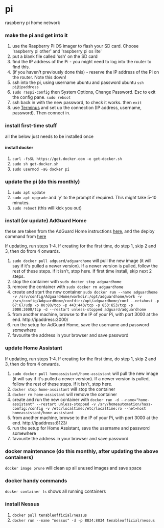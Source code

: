 # pi
 raspberry pi home network



### make the pi and get into it

1. use the Raspberry Pi OS imager to flash your SD card. Choose 'raspberry pi other' and 'raspberry pi os lite'
2. put a blank file called 'ssh' on the SD card
3. find the IP address of the Pi - you might need to log into the router to find this.
4. (if you haven't previously done this) - reserve the IP address of the Pi on the router. Note this down!
5. ssh into the pi, using username ubuntu and password ubuntu `ssh pi@ipaddress`
6. `sudo raspi-config` then System Options, Change Password. Esc to exit the config pane. `sudo reboot`
7. ssh back in with the new password, to check it works. then `exit`
8. use [Terminus](terminus.com) and set up the connection (IP address, username, password). Then connect in.

### install first-time stuff

all the below just needs to be installed once

#### install docker

1. `curl -fsSL https://get.docker.com -o get-docker.sh`
2. `sudo sh get-docker.sh`
3. `sudo usermod -aG docker pi`

### update the pi (do this monthly)

1. `sudo apt update`
2. `sudo apt upgrade` and 'y' to the prompt if required. This might take 5-10 minutes.
3. `sudo reboot` (this will kick you out)


### install (or update) AdGuard Home

these are taken from the AdGuard Home instructions [here](https://hub.docker.com/r/adguard/adguardhome), and the deploy command from [here](https://smarthomepursuits.com/deploy-adguard-home-docker-in-ubuntu/)

If updating, run steps 1-4. If creating for the first time, do step 1, skip 2 and 3, then do from 4 onwards.

1. `sudo docker pull adguard/adguardhome` will pull the new image (it will say if it's pulled a newer version). If a newer version is pulled, follow the rest of these steps. If it isn't, stop here. If first time install, skip next 2 steps.
2. stop the container with `sudo docker stop adguardhome`
3. remove the container with `sudo docker rm adguardhome`
4. create and start the new container `sudo docker run --name adguardhome -v /srv/config/AdguardHome/workdir:/opt/adguardhome/work -v /srv/config/AdguardHome/confdir:/opt/adguardhome/conf --net=host -p 67:67/udp -p 80:80/tcp -p 443:443/tcp -p 853:853/tcp -p 3000:3000/tcp -d --restart unless-stopped adguard/adguardhome`
5. from another machine, browse to the IP of your Pi, with port 3000 at the end. http://ipaddress:3000/
6. run the setup for AdGuard Home, save the username and password somewhere
7. favourite the address in your browser and save password


### update Home Assistant

If updating, run steps 1-4. If creating for the first time, do step 1, skip 2 and 3, then do from 4 onwards.

1. `sudo docker pull homeassistant/home-assistant` will pull the new image (it will say if it's pulled a newer version). If a newer version is pulled, follow the rest of these steps. If it isn't, stop here.
2. `docker stop home-assistant` will stop the container
3. `docker rm home-assistant` will remove the container
4. create and run the new container with `docker run -d --name="home-assistant" --restart unless-stopped -v /srv/homeautomation/hass-config:/config -v /etc/localtime:/etc/localtime:ro --net=host homeassistant/home-assistant`
5. from another machine, browse to the IP of your Pi, with port 3000 at the end. http://ipaddress:8123/
6. run the setup for Home Assistant, save the username and password somewhere
7. favourite the address in your browser and save password


### docker maintenance (do this monthly, after updating the above containers)

`docker image prune` will clean up all unused images and save space


### docker handy commands

`docker container ls` shows all running containers


### install Nessus
1. `docker pull tenableofficial/nessus`
2. `docker run --name "nessus" -d -p 8834:8834 tenableofficial/nessus`

